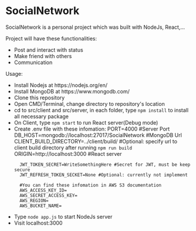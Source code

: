 # SocialNetwork
SocialNetwork is a personal project which was built with NodeJs, React,...

Project will have these functionalities:
<ul>
  <li>Post and interact with status</li>
  <li>Make friend with others</li>
  <li>Communication</li>
</ul>

Usage:
<ul>
  <li>Install Nodejs at https://nodejs.org/en/</li>
  <li>Install MongoDB at https://www.mongodb.com/</li>
  <li>Clone this repository</li>
  <li>Open CMD/Terminal, change directory to repository's location</li>
  <li>cd to src/client and src/server, in each folder, type <code>npm install</code> to install all necessary package</li>
  <li>On Client, type <code>npm start</code> to run React server(Debug mode)</li>
  <li>
      Create .env file with these infomation:
      PORT=4000 #Server Port
      DB_HOST=mongodb://localhost:27017/SocialNetwork #MongoDB Url
      CLIENT_BUILD_DIRECTORY=../client/build/ #Optional: specify url to client build directory after running <code>npm run build</code>
      ORIGIN=http://localhost:3000 #React server

      JWT_TOKEN_SECRET=WriteSomethingHere #Secret for JWT, must be keep secure
      JWT_REFRESH_TOKEN_SECKET=None #Optional: currently not implement 
    
      #You can find these infomation in AWS S3 documentation
      AWS_ACCESS_KEY_ID=
      AWS_SECRET_ACCESS_KEY=
      AWS_REGION=
      AWS_BUCKET_NAME=
  </li>
  <li>Type <code>node app.js</code> to start NodeJs server</li>
  <li>Visit localhost:3000</li>
</ul>
